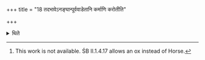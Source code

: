 +++
title = "18 तदभावेऽनङ्घान्पूर्ववाडेतानि कर्माणि करोतीति"

+++

<details><summary>थिते</summary>

18. “In the absence of it a young ox does all these works” —Thus is (said in) the Paiṅgāyani-Brāhmaṇa.[^1]  

[^1]: This work is not available. ŚB II.1.4.17 allows an ox instead of Horse.
</details>
